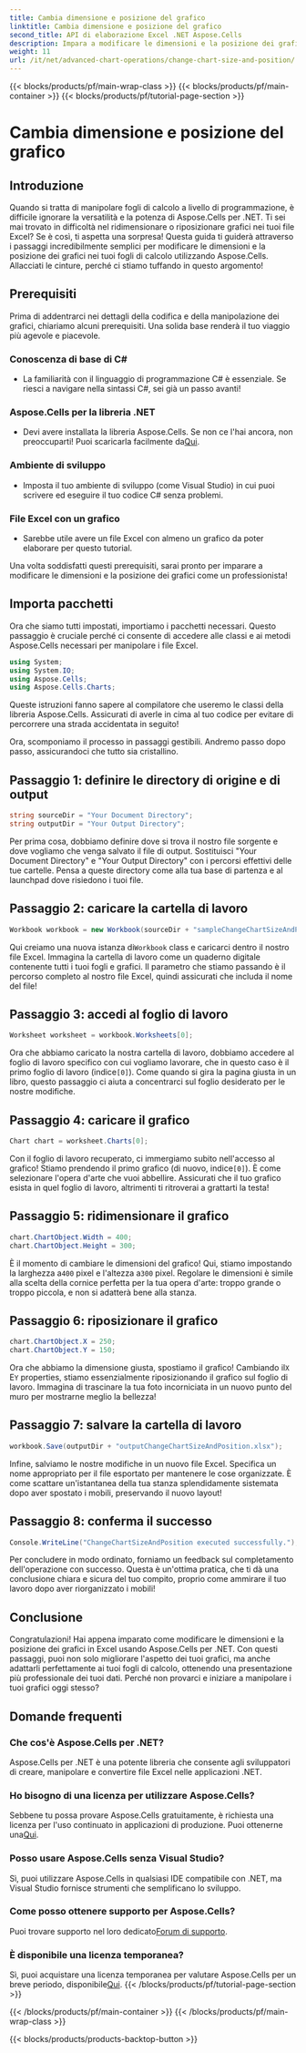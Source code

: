 ```yaml
---
title: Cambia dimensione e posizione del grafico
linktitle: Cambia dimensione e posizione del grafico
second_title: API di elaborazione Excel .NET Aspose.Cells
description: Impara a modificare le dimensioni e la posizione dei grafici in Excel utilizzando Aspose.Cells per .NET con questa guida facile da seguire.
weight: 11
url: /it/net/advanced-chart-operations/change-chart-size-and-position/
---
```


{{< blocks/products/pf/main-wrap-class >}}
{{< blocks/products/pf/main-container >}}
{{< blocks/products/pf/tutorial-page-section >}}

# Cambia dimensione e posizione del grafico

## Introduzione

Quando si tratta di manipolare fogli di calcolo a livello di programmazione, è difficile ignorare la versatilità e la potenza di Aspose.Cells per .NET. Ti sei mai trovato in difficoltà nel ridimensionare o riposizionare grafici nei tuoi file Excel? Se è così, ti aspetta una sorpresa! Questa guida ti guiderà attraverso i passaggi incredibilmente semplici per modificare le dimensioni e la posizione dei grafici nei tuoi fogli di calcolo utilizzando Aspose.Cells. Allacciati le cinture, perché ci stiamo tuffando in questo argomento!

## Prerequisiti

Prima di addentrarci nei dettagli della codifica e della manipolazione dei grafici, chiariamo alcuni prerequisiti. Una solida base renderà il tuo viaggio più agevole e piacevole.

### Conoscenza di base di C#
- La familiarità con il linguaggio di programmazione C# è essenziale. Se riesci a navigare nella sintassi C#, sei già un passo avanti!

### Aspose.Cells per la libreria .NET
-  Devi avere installata la libreria Aspose.Cells. Se non ce l'hai ancora, non preoccuparti! Puoi scaricarla facilmente da[Qui](https://releases.aspose.com/cells/net/).

### Ambiente di sviluppo
- Imposta il tuo ambiente di sviluppo (come Visual Studio) in cui puoi scrivere ed eseguire il tuo codice C# senza problemi.

### File Excel con un grafico
- Sarebbe utile avere un file Excel con almeno un grafico da poter elaborare per questo tutorial.

Una volta soddisfatti questi prerequisiti, sarai pronto per imparare a modificare le dimensioni e la posizione dei grafici come un professionista!

## Importa pacchetti

Ora che siamo tutti impostati, importiamo i pacchetti necessari. Questo passaggio è cruciale perché ci consente di accedere alle classi e ai metodi Aspose.Cells necessari per manipolare i file Excel.

```csharp
using System;
using System.IO;
using Aspose.Cells;
using Aspose.Cells.Charts;
```

Queste istruzioni fanno sapere al compilatore che useremo le classi della libreria Aspose.Cells. Assicurati di averle in cima al tuo codice per evitare di percorrere una strada accidentata in seguito!

Ora, scomponiamo il processo in passaggi gestibili. Andremo passo dopo passo, assicurandoci che tutto sia cristallino.

## Passaggio 1: definire le directory di origine e di output

```csharp
string sourceDir = "Your Document Directory";
string outputDir = "Your Output Directory";
```

Per prima cosa, dobbiamo definire dove si trova il nostro file sorgente e dove vogliamo che venga salvato il file di output. Sostituisci "Your Document Directory" e "Your Output Directory" con i percorsi effettivi delle tue cartelle. Pensa a queste directory come alla tua base di partenza e al launchpad dove risiedono i tuoi file.

## Passaggio 2: caricare la cartella di lavoro

```csharp
Workbook workbook = new Workbook(sourceDir + "sampleChangeChartSizeAndPosition.xlsx");
```

 Qui creiamo una nuova istanza di`Workbook` class e caricarci dentro il nostro file Excel. Immagina la cartella di lavoro come un quaderno digitale contenente tutti i tuoi fogli e grafici. Il parametro che stiamo passando è il percorso completo al nostro file Excel, quindi assicurati che includa il nome del file!

## Passaggio 3: accedi al foglio di lavoro

```csharp
Worksheet worksheet = workbook.Worksheets[0];
```

 Ora che abbiamo caricato la nostra cartella di lavoro, dobbiamo accedere al foglio di lavoro specifico con cui vogliamo lavorare, che in questo caso è il primo foglio di lavoro (indice`[0]`). Come quando si gira la pagina giusta in un libro, questo passaggio ci aiuta a concentrarci sul foglio desiderato per le nostre modifiche.

## Passaggio 4: caricare il grafico

```csharp
Chart chart = worksheet.Charts[0];
```

Con il foglio di lavoro recuperato, ci immergiamo subito nell'accesso al grafico! Stiamo prendendo il primo grafico (di nuovo, indice`[0]`). È come selezionare l'opera d'arte che vuoi abbellire. Assicurati che il tuo grafico esista in quel foglio di lavoro, altrimenti ti ritroverai a grattarti la testa!

## Passaggio 5: ridimensionare il grafico

```csharp
chart.ChartObject.Width = 400;
chart.ChartObject.Height = 300;
```

 È il momento di cambiare le dimensioni del grafico! Qui, stiamo impostando la larghezza a`400` pixel e l'altezza a`300` pixel. Regolare le dimensioni è simile alla scelta della cornice perfetta per la tua opera d'arte: troppo grande o troppo piccola, e non si adatterà bene alla stanza.

## Passaggio 6: riposizionare il grafico

```csharp
chart.ChartObject.X = 250;
chart.ChartObject.Y = 150;
```

 Ora che abbiamo la dimensione giusta, spostiamo il grafico! Cambiando il`X` E`Y` properties, stiamo essenzialmente riposizionando il grafico sul foglio di lavoro. Immagina di trascinare la tua foto incorniciata in un nuovo punto del muro per mostrarne meglio la bellezza!

## Passaggio 7: salvare la cartella di lavoro

```csharp
workbook.Save(outputDir + "outputChangeChartSizeAndPosition.xlsx");
```

Infine, salviamo le nostre modifiche in un nuovo file Excel. Specifica un nome appropriato per il file esportato per mantenere le cose organizzate. È come scattare un'istantanea della tua stanza splendidamente sistemata dopo aver spostato i mobili, preservando il nuovo layout!

## Passaggio 8: conferma il successo

```csharp
Console.WriteLine("ChangeChartSizeAndPosition executed successfully.");
```

Per concludere in modo ordinato, forniamo un feedback sul completamento dell'operazione con successo. Questa è un'ottima pratica, che ti dà una conclusione chiara e sicura del tuo compito, proprio come ammirare il tuo lavoro dopo aver riorganizzato i mobili!

## Conclusione

Congratulazioni! Hai appena imparato come modificare le dimensioni e la posizione dei grafici in Excel usando Aspose.Cells per .NET. Con questi passaggi, puoi non solo migliorare l'aspetto dei tuoi grafici, ma anche adattarli perfettamente ai tuoi fogli di calcolo, ottenendo una presentazione più professionale dei tuoi dati. Perché non provarci e iniziare a manipolare i tuoi grafici oggi stesso? 

## Domande frequenti

### Che cos'è Aspose.Cells per .NET?  
Aspose.Cells per .NET è una potente libreria che consente agli sviluppatori di creare, manipolare e convertire file Excel nelle applicazioni .NET.

### Ho bisogno di una licenza per utilizzare Aspose.Cells?  
 Sebbene tu possa provare Aspose.Cells gratuitamente, è richiesta una licenza per l'uso continuato in applicazioni di produzione. Puoi ottenerne una[Qui](https://purchase.aspose.com/buy).

### Posso usare Aspose.Cells senza Visual Studio?  
Sì, puoi utilizzare Aspose.Cells in qualsiasi IDE compatibile con .NET, ma Visual Studio fornisce strumenti che semplificano lo sviluppo.

### Come posso ottenere supporto per Aspose.Cells?  
 Puoi trovare supporto nel loro dedicato[Forum di supporto](https://forum.aspose.com/c/cells/9).

### È disponibile una licenza temporanea?  
 Sì, puoi acquistare una licenza temporanea per valutare Aspose.Cells per un breve periodo, disponibile[Qui](https://purchase.aspose.com/temporary-license/).
{{< /blocks/products/pf/tutorial-page-section >}}

{{< /blocks/products/pf/main-container >}}
{{< /blocks/products/pf/main-wrap-class >}}

{{< blocks/products/products-backtop-button >}}
